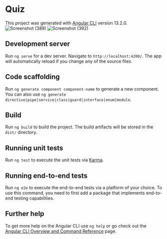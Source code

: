 # Quiz

This project was generated with [Angular CLI](https://github.com/angular/angular-cli) version 13.2.0.
![Screenshot (389)](https://user-images.githubusercontent.com/64727650/180635849-acd1e58d-e7b5-436f-b518-a02542074638.png)
![Screenshot (392)](https://user-images.githubusercontent.com/64727650/180635894-de2dae93-bd73-44e1-a552-fa54dfeba722.png)

## Development server

Run `ng serve` for a dev server. Navigate to `http://localhost:4200/`. The app will automatically reload if you change any of the source files.

## Code scaffolding

Run `ng generate component component-name` to generate a new component. You can also use `ng generate directive|pipe|service|class|guard|interface|enum|module`.

## Build

Run `ng build` to build the project. The build artifacts will be stored in the `dist/` directory.

## Running unit tests

Run `ng test` to execute the unit tests via [Karma](https://karma-runner.github.io).

## Running end-to-end tests

Run `ng e2e` to execute the end-to-end tests via a platform of your choice. To use this command, you need to first add a package that implements end-to-end testing capabilities.

## Further help

To get more help on the Angular CLI use `ng help` or go check out the [Angular CLI Overview and Command Reference](https://angular.io/cli) page.
